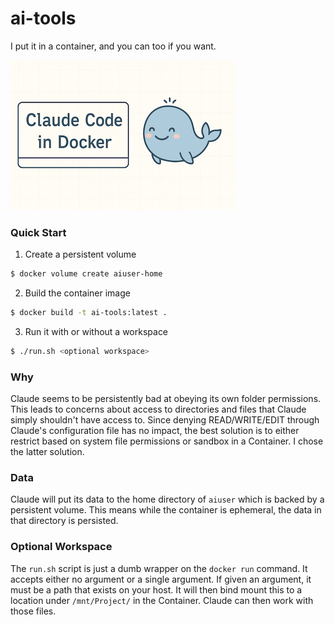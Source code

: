 # ai-tools

I put it in a container, and you can too if you want.

![logo](logo.png)

### Quick Start

1. Create a persistent volume
```bash
$ docker volume create aiuser-home
```

2. Build the container image
```bash
$ docker build -t ai-tools:latest .
```

3. Run it with or without a workspace
```bash
$ ./run.sh <optional workspace>
```

### Why

Claude seems to be persistently bad at obeying its own folder permissions. This leads to concerns about access to directories and files that Claude simply shouldn't have access to. Since denying READ/WRITE/EDIT through Claude's configuration file has no impact, the best solution is to either restrict based on system file permissions or sandbox in a Container. I chose the latter solution.

### Data

Claude will put its data to the home directory of `aiuser` which is backed by a persistent volume. This means while the container is ephemeral, the data in that directory is persisted.

### Optional Workspace

The `run.sh` script is just a dumb wrapper on the `docker run` command. It accepts either no argument or a single argument. If given an argument, it must be a path that exists on your host. It will then bind mount this to a location under `/mnt/Project/` in the Container. Claude can then work with those files.
